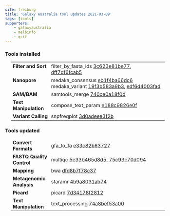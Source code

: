```yaml
---
site: freiburg
title: 'Galaxy Australia tool updates 2021-03-09'
tags: [tools]
supporters:
    - galaxyaustralia
    - melbinfo
    - qcif
---
```



<style>
  table {
    width: 100%;
    margin: 10px 20px;
  }
  table th {
    display: none;
  }
  td {
    padding: 3px 5px;
  }
  tr td:nth-child(1) {
    vertical-align: top;
    width: 25%;
  }
</style>

### Tools installed

| Section | Tool |
|---------|-----|
| **Filter and Sort** | filter_by_fasta_ids [3c623e81be77](https://toolshed.g2.bx.psu.edu/view/galaxyp/filter_by_fasta_ids/3c623e81be77), [dff7df6fcab5](https://toolshed.g2.bx.psu.edu/view/galaxyp/filter_by_fasta_ids/dff7df6fcab5) |
| **Nanopore** | medaka_consensus [eb1f4ba66dc6](https://toolshed.g2.bx.psu.edu/view/iuc/medaka_consensus/eb1f4ba66dc6)<br/>medaka_variant [19f3b583a9b3](https://toolshed.g2.bx.psu.edu/view/iuc/medaka_variant/19f3b583a9b3), [edf6d4003fad](https://toolshed.g2.bx.psu.edu/view/iuc/medaka_variant/edf6d4003fad) |
| **SAM/BAM** | samtools_merge [740ce0a18f0d](https://toolshed.g2.bx.psu.edu/view/iuc/samtools_merge/740ce0a18f0d) |
| **Text Manipulation** | compose_text_param [e188c9826e0f](https://toolshed.g2.bx.psu.edu/view/iuc/compose_text_param/e188c9826e0f) |
| **Variant Calling** | snpfreqplot [3d0adeee3f2b](https://toolshed.g2.bx.psu.edu/view/iuc/snpfreqplot/3d0adeee3f2b) |

### Tools updated

| Section | Tool |
|---------|-----|
| **Convert Formats** | gfa_to_fa [e33c82b63727](https://toolshed.g2.bx.psu.edu/view/iuc/gfa_to_fa/e33c82b63727) |
| **FASTQ Quality Control** | multiqc [5e33b465d8d5](https://toolshed.g2.bx.psu.edu/view/iuc/multiqc/5e33b465d8d5), [75c93c70d094](https://toolshed.g2.bx.psu.edu/view/iuc/multiqc/75c93c70d094) |
| **Mapping** | bwa [dfd8b7f78c37](https://toolshed.g2.bx.psu.edu/view/devteam/bwa/dfd8b7f78c37) |
| **Metagenomic Analysis** | staramr [4b9a8031ab74](https://toolshed.g2.bx.psu.edu/view/nml/staramr/4b9a8031ab74) |
| **Picard** | picard [7d34178f2812](https://toolshed.g2.bx.psu.edu/view/devteam/picard/7d34178f2812) |
| **Text Manipulation** | text_processing [74a8bef53a00](https://toolshed.g2.bx.psu.edu/view/bgruening/text_processing/74a8bef53a00) |
